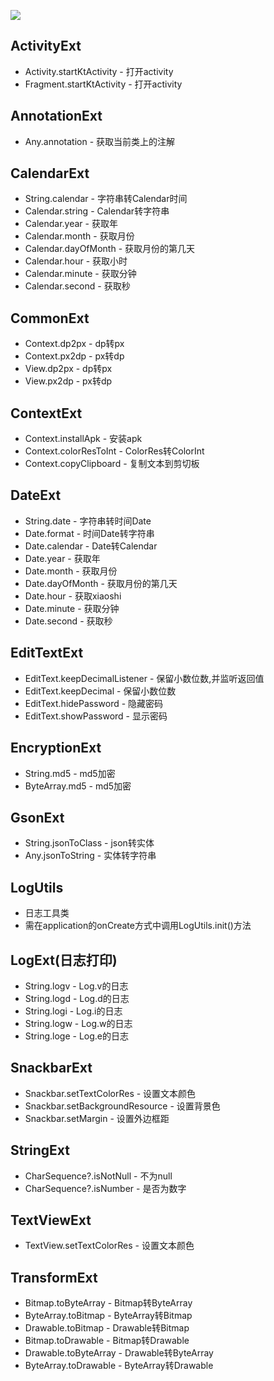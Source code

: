 [![](https://jitpack.io/v/catchpig/kmvvm.svg)](https://jitpack.io/#catchpig/kmvvm)

## ActivityExt

+ Activity.startKtActivity -  打开activity
+ Fragment.startKtActivity - 打开activity

## AnnotationExt

+ Any.annotation - 获取当前类上的注解

## CalendarExt

+ String.calendar - 字符串转Calendar时间
+ Calendar.string - Calendar转字符串
+ Calendar.year - 获取年
+ Calendar.month - 获取月份
+ Calendar.dayOfMonth - 获取月份的第几天
+ Calendar.hour - 获取小时
+ Calendar.minute - 获取分钟
+ Calendar.second - 获取秒

## CommonExt

+ Context.dp2px - dp转px
+ Context.px2dp - px转dp
+ View.dp2px - dp转px
+ View.px2dp - px转dp

## ContextExt

+ Context.installApk - 安装apk
+ Context.colorResToInt - ColorRes转ColorInt
+ Context.copyClipboard - 复制文本到剪切板

## DateExt

+ String.date - 字符串转时间Date
+ Date.format - 时间Date转字符串
+ Date.calendar - Date转Calendar
+ Date.year - 获取年
+ Date.month - 获取月份
+ Date.dayOfMonth - 获取月份的第几天
+ Date.hour - 获取xiaoshi
+ Date.minute - 获取分钟
+ Date.second - 获取秒

## EditTextExt

+ EditText.keepDecimalListener - 保留小数位数,并监听返回值
+ EditText.keepDecimal - 保留小数位数
+ EditText.hidePassword - 隐藏密码
+ EditText.showPassword - 显示密码

## EncryptionExt

+ String.md5 - md5加密
+ ByteArray.md5 - md5加密

## GsonExt

+ String.jsonToClass - json转实体
+ Any.jsonToString - 实体转字符串

## LogUtils

+ 日志工具类
+ 需在application的onCreate方式中调用LogUtils.init()方法

## LogExt(日志打印)

+ String.logv - Log.v的日志
+ String.logd - Log.d的日志
+ String.logi - Log.i的日志
+ String.logw - Log.w的日志
+ String.loge - Log.e的日志

## SnackbarExt

+ Snackbar.setTextColorRes - 设置文本颜色
+ Snackbar.setBackgroundResource - 设置背景色
+ Snackbar.setMargin - 设置外边框距

## StringExt

+ CharSequence?.isNotNull - 不为null
+ CharSequence?.isNumber - 是否为数字

## TextViewExt

+ TextView.setTextColorRes - 设置文本颜色

## TransformExt

+ Bitmap.toByteArray - Bitmap转ByteArray
+ ByteArray.toBitmap - ByteArray转Bitmap
+ Drawable.toBitmap - Drawable转Bitmap
+ Bitmap.toDrawable - Bitmap转Drawable
+ Drawable.toByteArray - Drawable转ByteArray
+ ByteArray.toDrawable - ByteArray转Drawable
